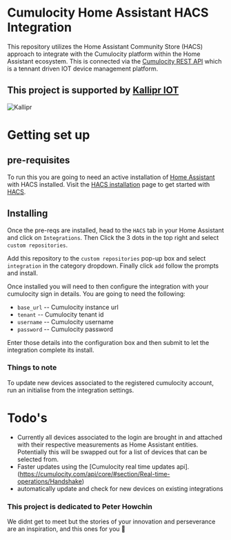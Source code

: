 # Cumulocity Home Assistant HACS Integration 

This repository utilizes the Home Assistant Community Store (HACS) approach to integrate with the Cumulocity platform within the Home Assistant ecosystem. This is connected via the [Cumulocity REST API](https://cumulocity.com/api/core/) which is a tennant driven IOT device management platform.  

## This project is supported by [Kallipr IOT](https://kallipr.com/)

![Kallipr](https://cdn.kallipr.com/wp-content/uploads/2022/11/24132240/Kallipr-Logo-Inline-rgb-small.png)

# Getting set up

## pre-requisites 

To run this you are going to need an active installation of [Home Assistant](https://www.home-assistant.io) with HACS installed. Visit the [HACS installation](https://hacs.xyz/docs/setup/download/) page to get started with [HACS](https://hacs.xyz/docs/setup/download/). 

## Installing 

Once the pre-reqs are installed, head to the `HACS` tab in your Home Assistant and click on `Integrations`. Then Click the 3 dots in the top right and select `custom repositories`. 

Add this repository to the `custom repositories` pop-up box and select `integration` in the category dropdown. Finally click `add` follow the prompts and install.  

Once installed you will need to then configure the integration with your cumulocity sign in details. You are going to need the following: 

- `base_url` -- Cumulocity instance url 
- `tenant`   -- Cumulocity tenant id 
- `username` -- Cumulocity username
- `password` -- Cumulocity password

Enter those details into the configuration box and then submit to let the integration complete its install. 

### Things to note

To update new devices associated to the registered cumulocity account, run an initialise from the integration settings.

# Todo's

- Currently all devices associated to the login are brought in and attached with their respective measurements as Home Assistant entities. Potentially this will be swapped out for a list of devices that can be selected from. 
- Faster updates using the [Cumulocity real time updates api].(https://cumulocity.com/api/core/#section/Real-time-operations/Handshake)
- automatically update and check for new devices on existing integrations 



### This project is dedicated to Peter Howchin 
We didnt get to meet but the stories of your innovation and perseverance are an inspiration, and this ones for you 🫶